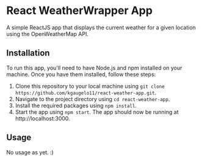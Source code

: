 # React WeatherWrapper App

A simple ReactJS app that displays the current weather for a given location using the OpenWeatherMap API.

## Installation
To run this app, you'll need to have Node.js and npm installed on your machine. Once you have them installed, follow these steps:

1. Clone this repository to your local machine using `git clone https://github.com/kgaugelo11/react-weather-app.git`.
2. Navigate to the project directory using `cd react-weather-app`.
3. Install the required packages using `npm install`.
4. Start the app using `npm start`.
The app should now be running at http://localhost:3000.

## Usage

No usage as yet. :)
